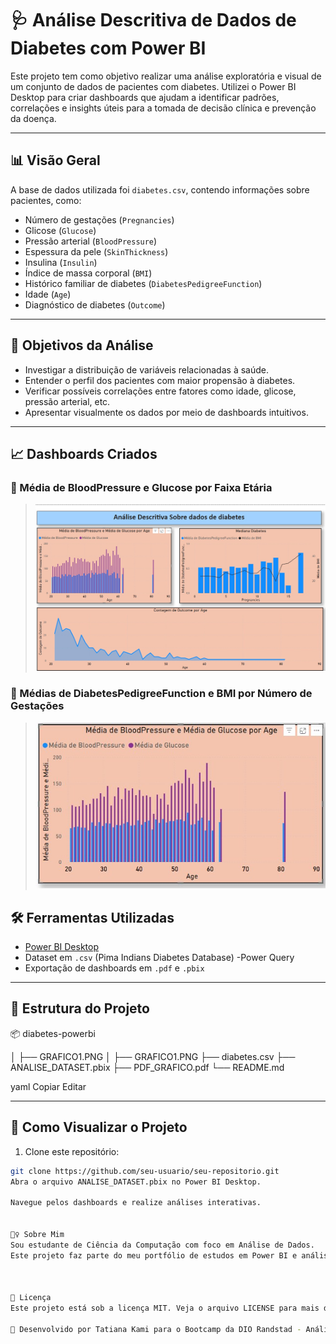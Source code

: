 # 🩺 Análise Descritiva de Dados de Diabetes com Power BI

Este projeto tem como objetivo realizar uma análise exploratória e visual de um conjunto de dados de pacientes com diabetes. Utilizei o Power BI Desktop para criar dashboards que ajudam a identificar padrões, correlações e insights úteis para a tomada de decisão clínica e prevenção da doença.

---

## 📊 Visão Geral

A base de dados utilizada foi `diabetes.csv`, contendo informações sobre pacientes, como:

- Número de gestações (`Pregnancies`)
- Glicose (`Glucose`)
- Pressão arterial (`BloodPressure`)
- Espessura da pele (`SkinThickness`)
- Insulina (`Insulin`)
- Índice de massa corporal (`BMI`)
- Histórico familiar de diabetes (`DiabetesPedigreeFunction`)
- Idade (`Age`)
- Diagnóstico de diabetes (`Outcome`)

---

## 🧠 Objetivos da Análise

- Investigar a distribuição de variáveis relacionadas à saúde.
- Entender o perfil dos pacientes com maior propensão à diabetes.
- Verificar possíveis correlações entre fatores como idade, glicose, pressão arterial, etc.
- Apresentar visualmente os dados por meio de dashboards intuitivos.

---

## 📈 Dashboards Criados

### 🔹 Média de BloodPressure e Glucose por Faixa Etária
> ![Dashboard 1](/GRAFICO1.jpg)

### 🔹 Médias de DiabetesPedigreeFunction e BMI por Número de Gestações
> ![Dashboard 2](/GRAFICO2.jpg)


## 🛠️ Ferramentas Utilizadas

- [Power BI Desktop](https://powerbi.microsoft.com/)
- Dataset em `.csv` (Pima Indians Diabetes Database)
-Power Query
- Exportação de dashboards em `.pdf` e `.pbix`

---

## 📁 Estrutura do Projeto

📦 diabetes-powerbi

│ ├── GRAFICO1.PNG
│ ├── GRAFICO1.PNG
├── diabetes.csv
├── ANALISE_DATASET.pbix
├── PDF_GRAFICO.pdf
└── README.md

yaml
Copiar
Editar

---

## 🚀 Como Visualizar o Projeto

1. Clone este repositório:
```bash
git clone https://github.com/seu-usuario/seu-repositorio.git
Abra o arquivo ANALISE_DATASET.pbix no Power BI Desktop.

Navegue pelos dashboards e realize análises interativas.


🙋‍♀️ Sobre Mim
Sou estudante de Ciência da Computação com foco em Análise de Dados. 
Este projeto faz parte do meu portfólio de estudos em Power BI e análise exploratória de dados de saúde.



📌 Licença
Este projeto está sob a licença MIT. Veja o arquivo LICENSE para mais detalhes.

🔎 Desenvolvido por Tatiana Kami para o Bootcamp da DIO Randstad - Análise de Dados.